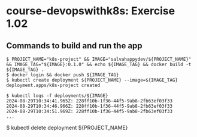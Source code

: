 # course-devopswithk8s: Exercise 1.02



## Commands to build and run the app
```console
$ PROJECT_NAME="k8s-project" && IMAGE="salvahappydev/${PROJECT_NAME}" && IMAGE_TAG="${IMAGE}:0.1.0" && echo ${IMAGE_TAG} && docker build -t ${IMAGE_TAG} .
$ docker login && docker push ${IMAGE_TAG}
$ kubectl create deployment ${PROJECT_NAME} --image=${IMAGE_TAG}
deployment.apps/k8s-project created

$ kubectl logs -f deployments/${IMAGE}
2024-08-29T10:34:41.965Z: 228ff10b-1f36-44f5-9ab8-2fb63ef03f33
2024-08-29T10:34:46.966Z: 228ff10b-1f36-44f5-9ab8-2fb63ef03f33
2024-08-29T10:34:51.969Z: 228ff10b-1f36-44f5-9ab8-2fb63ef03f33
...
```

$ kubectl delete deployment ${PROJECT_NAME}

